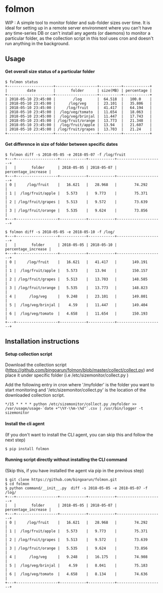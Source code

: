 # folmon
WIP : A simple tool to monitor folder and sub-folder sizes over time. It is ideal for setting up in a remote server environment where you can't have any time-series DB or can't install any agents (or daemons) to monitor a particular folder, as the collection script in this tool uses cron and doesn't run anything in the background.

## Usage

#### Get overall size status of a particular folder
```
$ folmon status
+---------------------+-------------------+----------+------------+
|         date        |       folder      | size(MB) | percentage |
+---------------------+-------------------+----------+------------+
| 2018-05-10 23:45:00 |        /log       |  64.518  |   100.0    |
| 2018-05-10 23:45:00 |      /log/veg     |  23.101  |   35.806   |
| 2018-05-10 23:45:00 |     /log/fruit    |  41.417  |   64.194   |
| 2018-05-10 23:45:00 |  /log/veg/tomato  |  11.654  |   18.063   |
| 2018-05-10 23:45:00 |  /log/veg/brinjal |  11.447  |   17.743   |
| 2018-05-10 23:45:00 | /log/fruit/orange |  13.773  |   21.348   |
| 2018-05-10 23:45:00 |  /log/fruit/apple |  13.94   |   21.607   |
| 2018-05-10 23:45:00 | /log/fruit/grapes |  13.703  |   21.24    |
+---------------------+-------------------+----------+------------+
```

#### Get difference in size of folder between specific dates

```
$ folmon diff -s 2018-05-05 -e 2018-05-07 -f /log/fruit
+---+-------------------+------------+------------+---------------------+
|   |       folder      | 2018-05-05 | 2018-05-07 | percentage_increase |
+---+-------------------+------------+------------+---------------------+
| 0 |     /log/fruit    |   16.621   |   28.968   |        74.292       |
| 1 |  /log/fruit/apple |   5.573    |   9.773    |        75.371       |
| 2 | /log/fruit/grapes |   5.513    |   9.572    |        73.639       |
| 3 | /log/fruit/orange |   5.535    |   9.624    |        73.856       |
+---+-------------------+------------+------------+---------------------+

$ folmon diff -s 2018-05-05 -e 2018-05-10 -f /log/
+---+-------------------+------------+------------+---------------------+
|   |       folder      | 2018-05-05 | 2018-05-10 | percentage_increase |
+---+-------------------+------------+------------+---------------------+
| 0 |     /log/fruit    |   16.621   |   41.417   |       149.191       |
| 1 |  /log/fruit/apple |   5.573    |   13.94    |       150.157       |
| 2 | /log/fruit/grapes |   5.513    |   13.703   |       148.585       |
| 3 | /log/fruit/orange |   5.535    |   13.773   |       148.823       |
| 4 |      /log/veg     |   9.248    |   23.101   |       149.801       |
| 5 |  /log/veg/brinjal |    4.59    |   11.447   |       149.404       |
| 6 |  /log/veg/tomato  |   4.658    |   11.654   |       150.193       |
+---+-------------------+------------+------------+---------------------+
```

## Installation instructions

#### Setup collection script

Download the collection script (https://github.com/bingoarun/folmon/blob/master/collect/collect.py) and place it under specific folder (i.e /etc/sizemonitor/collect.py ) 

Add the following entry in cron where '/myfolder' is the folder you want to start monitoring and '/etc/sizemonitor/collect.py' is the location of the downloaded collection script.
```
*/15 * * * * python /etc/sizemonitor/collect.py /myfolder >> /var/usage/usage-`date +"\%Y-\%m-\%d"`.csv | /usr/bin/logger -t sizemonitor
```

#### Install the cli agent
(If you don't want to install the CLI agent, you can skip this and follow the next step)
```
$ pip install folmon
```

#### Running script directly without installing the CLI command
(Skip this, if you have installed the agent via pip in the previous step)

```
$ git clone https://github.com/bingoarun/folmon.git
$ cd folmon
$ python command/__init__.py  diff -s 2018-05-05 -e 2018-05-07 -f /log/
+---+-------------------+------------+------------+---------------------+
|   |       folder      | 2018-05-05 | 2018-05-07 | percentage_increase |
+---+-------------------+------------+------------+---------------------+
| 0 |     /log/fruit    |   16.621   |   28.968   |        74.292       |
| 1 |  /log/fruit/apple |   5.573    |   9.773    |        75.371       |
| 2 | /log/fruit/grapes |   5.513    |   9.572    |        73.639       |
| 3 | /log/fruit/orange |   5.535    |   9.624    |        73.856       |
| 4 |      /log/veg     |   9.248    |   16.175   |        74.908       |
| 5 |  /log/veg/brinjal |    4.59    |   8.041    |        75.183       |
| 6 |  /log/veg/tomato  |   4.658    |   8.134    |        74.636       |
+---+-------------------+------------+------------+---------------------+
```